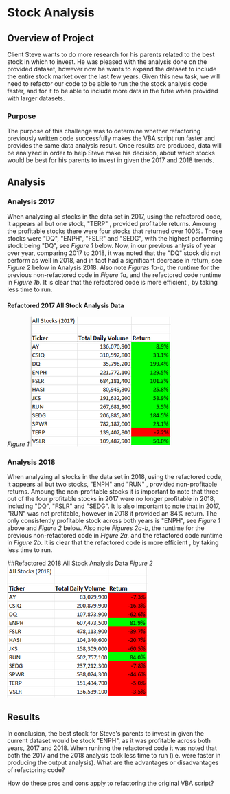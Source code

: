 # Stock Analysis

## Overview of Project
Client Steve wants to do more research for his parents related to the best stock in which to invest. He was pleased with the analysis done on the provided dataset, however now he wants to expand the dataset to include the entire stock market over the last few years. Given this new task, we will need to refactor our code to be able to run the the stock analysis code faster, and for it to be able to include more data in the futre when provided with larger datasets.

### Purpose 
 The purpose of this challenge was to determine whether refactoring previously written code successfully makes the VBA script run faster and provides the same data analysis result. Once results are produced, data will be analyzed in order to help Steve make his decision, about which stocks would be best for his parents to invest in given the 2017 and 2018 trends.

## Analysis

### Analysis 2017
When analyzing all stocks in the data set in 2017, using the refactored code, it appears all but one stock, "TERP" , provided profitable returns. Amoung the profitable stocks there were four stocks that returned over 100%. Those stocks were "DQ", "ENPH", "FSLR" and "SEDG", with the highest performing stock being "DQ", see *Figure 1* below. Now, in our previous anlysis of year over year, comparing 2017 to 2018, it was noted that the "DQ" stock did not perform as well in 2018, and in fact had a significant decrease in return, see *Figure 2* below in Analysis 2018. Also note *Figures 1a-b*, the runtime for the previous non-refactored code in *Figure 1a*, and the refactored code runtime in *Figure 1b*. It is clear that the refactored code is more efficient , by taking less time to run.

#### Refactored 2017 All Stock Analysis Data

*Figure 1* 
![VBA_Challenge_2017](https://github.com/maureengamache/Stock-Analysis/blob/main/VBA_Challenge_2017.png)




### Analysis 2018
 When analyzing all stocks in the data set in 2018, using the refactored code, it appears all but two stocks, "ENPH" and "RUN" , provided non-profitable returns. Amoung the non-profitable stocks it is important to note that three out of the four profitable stocks in 2017 were no longer profitable in 2018, including "DQ", "FSLR" and "SEDG". It is also important to note that  in 2017, "RUN" was not profitable, however in 2018 it provided an 84% return. The only consistently profitable stock across both years is "ENPH", see *Figure 1* above and *Figure 2* below. Also note *Figures 2a-b*, the runtime for the previous non-refactored code in *Figure 2a*, and the refactored code runtime in *Figure 2b*. It is clear that the refactored code is more efficient , by taking less time to run.

##Refactored 2018 All Stock Analysis Data
*Figure 2*
![VBA_Challenge_2018](https://github.com/maureengamache/Stock-Analysis/blob/main/VBA_Challenge_2018.png)

 

## Results
In conclusion, the best stock for Steve's parents to invest in given the current dataset would be stock "ENPH", as it was profitable across both years, 2017 and 2018. When runinng the refactored code it was noted that both the 2017 and the 2018 analysis took less time to run (i.e. were faster in producing the output analysis). 
What are the advantages or disadvantages of refactoring code?

How do these pros and cons apply to refactoring the original VBA script?

